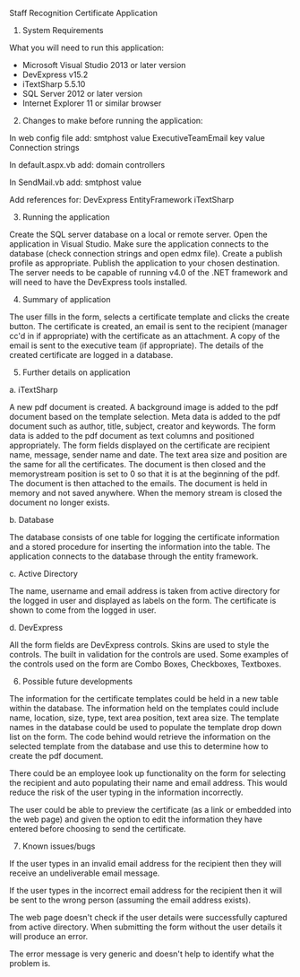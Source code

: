 Staff Recognition Certificate Application

1. System Requirements

What you will need to run this application:
- Microsoft Visual Studio 2013 or later version
- DevExpress v15.2
- iTextSharp 5.5.10
- SQL Server 2012 or later version
- Internet Explorer 11 or similar browser

2. Changes to make before running the application:

In web config file add:
smtphost value
ExecutiveTeamEmail key value
Connection strings

In default.aspx.vb add:
domain controllers

In SendMail.vb add:
smtphost value

Add references for:
DevExpress
EntityFramework
iTextSharp

3. Running the application

Create the SQL server database on a local or remote server. Open the application in Visual Studio. Make sure the application connects to the database (check connection strings and open edmx file). Create a publish profile as appropriate. Publish the application to your chosen destination. The server needs to be capable of running v4.0 of the .NET framework and will need to have the DevExpress tools installed.

4. Summary of application

The user fills in the form, selects a certificate template and clicks the create button. The certificate is created, an email is sent to the recipient (manager cc'd in if appropriate) with the certificate as an attachment. A copy of the email is sent to the executive team (if appropriate). The details of the created certificate are logged in a database.

5. Further details on application

a. iTextSharp

A new pdf document is created. A background image is added to the pdf document based on the template selection. Meta data is added to the pdf document such as author, title, subject, creator and keywords. The form data is added to the pdf document as text columns and positioned appropriately. The form fields displayed on the certificate are recipient name, message, sender name and date. The text area size and position are the same for all the certificates. The document is then closed and the memorystream position is set to 0 so that it is at the beginning of the pdf. The document is then attached to the emails. The document is held in memory and not saved anywhere. When the memory stream is closed the document no longer exists.

b. Database

The database consists of one table for logging the certificate information and a stored procedure for inserting the information into the table. The application connects to the database through the entity framework.

c. Active Directory

The name, username and email address is taken from active directory for the logged in user and displayed as labels on the form. The certificate is shown to come from the logged in user.

d. DevExpress

All the form fields are DevExpress controls. Skins are used to style the controls. The built in validation for the controls are used. Some examples of the controls used on the form are Combo Boxes, Checkboxes, Textboxes.

6. Possible future developments

The information for the certificate templates could be held in a new table within the database. The information held on the templates could include name, location, size, type, text area position, text area size. The template names in the database could be used to populate the template drop down list on the form. The code behind would retrieve the information on the selected template from the database and use this to determine how to create the pdf document.

There could be an employee look up functionality on the form for selecting the recipient and auto populating their name and email address. This would reduce the risk of the user typing in the information incorrectly.

The user could be able to preview the certificate (as a link or embedded into the web page) and given the option to edit the information they have entered before choosing to send the certificate.

7. Known issues/bugs

If the user types in an invalid email address for the recipient then they will receive an undeliverable email message.

If the user types in the incorrect email address for the recipient then it will be sent to the wrong person (assuming the email address exists).

The web page doesn't check if the user details were successfully captured from active directory. When submitting the form without the user details it will produce an error.

The error message is very generic and doesn't help to identify what the problem is.



